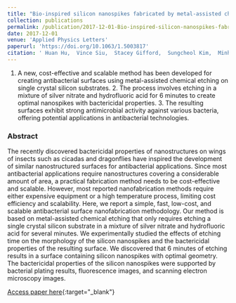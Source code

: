 ```yaml
---
title: "Bio-inspired silicon nanospikes fabricated by metal-assisted chemical etching for antibacterial surfaces"
collection: publications
permalink: /publication/2017-12-01-Bio-inspired-silicon-nanospikes-fabricated-by-metal-assisted-chemical-etching-for-antibacterial-surfaces
date: 2017-12-01
venue: 'Applied Physics Letters'
paperurl: 'https://doi.org/10.1063/1.5003817'
citation: ' Huan Hu,  Vince Siu,  Stacey Gifford,  Sungcheol Kim,  Minhua Lu,  Pablo Meyer,  Gustavo Stolovitzky, &quot;Bio-inspired silicon nanospikes fabricated by metal-assisted chemical etching for antibacterial surfaces.&quot; Applied Physics Letters, 2017.'
---
```

1. A new, cost-effective and scalable method has been developed for creating antibacterial surfaces using metal-assisted chemical etching on single crystal silicon substrates. 2. The process involves etching in a mixture of silver nitrate and hydrofluoric acid for 6 minutes to create optimal nanospikes with bactericidal properties. 3. The resulting surfaces exhibit strong antimicrobial activity against various bacteria, offering potential applications in antibacterial technologies.

### Abstract

The recently discovered bactericidal properties of nanostructures on wings of insects such as cicadas and dragonflies have inspired the development of similar nanostructured surfaces for antibacterial applications. Since most antibacterial applications require nanostructures covering a considerable amount of area, a practical fabrication method needs to be cost-effective and scalable. However, most reported nanofabrication methods require either expensive equipment or a high temperature process, limiting cost efficiency and scalability. Here, we report a simple, fast, low-cost, and scalable antibacterial surface nanofabrication methodology. Our method is based on metal-assisted chemical etching that only requires etching a single crystal silicon substrate in a mixture of silver nitrate and hydrofluoric acid for several minutes. We experimentally studied the effects of etching time on the morphology of the silicon nanospikes and the bactericidal properties of the resulting surface. We discovered that 6 minutes of etching results in a surface containing silicon nanospikes with optimal geometry. The bactericidal properties of the silicon nanospikes were supported by bacterial plating results, fluorescence images, and scanning electron microscopy images.

[Access paper here](https://doi.org/10.1063/1.5003817){:target="_blank"}
